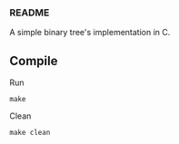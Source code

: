 ### README

A simple binary tree's implementation in C.

## Compile
Run
```
make
```
Clean
```
make clean
```


